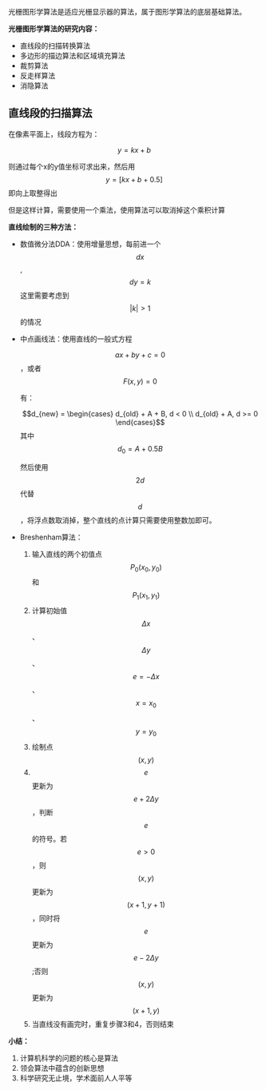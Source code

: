 光栅图形学算法是适应光栅显示器的算法，属于图形学算法的底层基础算法。

**光栅图形学算法的研究内容：**

* 直线段的扫描转换算法
* 多边形的描边算法和区域填充算法
* 裁剪算法
* 反走样算法
* 消隐算法

## 直线段的扫描算法

在像素平面上，线段方程为：

$$y = kx + b$$

则通过每个x的y值坐标可求出来，然后用$$y = [kx + b + 0.5]$$即向上取整得出

但是这样计算，需要使用一个乘法，使用算法可以取消掉这个乘积计算

**直线绘制的三种方法：**

* 数值微分法DDA：使用增量思想，每前进一个$$d x$$,$$d y = k$$ 这里需要考虑到$$|k| > 1$$ 的情况

* 中点画线法：使用直线的一般式方程

   $$a x + b y + c = 0$$，或者$$F(x,y) = 0$$ 

  有：

  

  $$d_{new}  = \begin{cases} d_{old} + A + B, d < 0 \\ d_{old} + A, d >= 0 \end{cases}$$    其中 $$d_0 = A + 0.5 B$$

  

  然后使用$$2 d$$ 代替 $$d$$ ，将浮点数取消掉，整个直线的点计算只需要使用整数加即可。

* Breshenham算法：

  1. 输入直线的两个初值点$$P _0 ( x _0, y _0)$$ 和$$P _1 ( x _1, y _1)$$ 
  2. 计算初始值$$\Delta x$$ 、$$\Delta y$$、$$e = -\Delta x$$ 、$$x = x _0$$、$$y = y _ 0$$
  3. 绘制点$$(x, y)$$
  4. $$e$$ 更新为$$e + 2\Delta y$$，判断$$e$$的符号。若$$e > 0$$ ，则$$(x, y)$$ 更新为$$(x+1,y+1)$$ ，同时将$$e$$ 更新为$$e - 2\Delta y$$ ;否则$$(x,y)$$ 更新为$$(x+1,y)$$
  5. 当直线没有画完时，重复步骤3和4，否则结束

**小结：**

1. 计算机科学的问题的核心是算法
2. 领会算法中蕴含的创新思想
3. 科学研究无止境，学术面前人人平等
